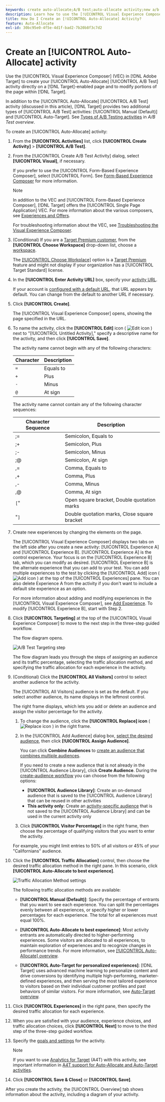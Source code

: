 ```yaml
---
keywords: create auto-allocate;A/B test;auto-allocate activity;new a/b activity;auto allocate;auto-allocate to best experience;allocate;auto-allocate
description: Learn how to use the [!UICONTROL Visual Experience Composer] (VEC) to create [!UICONTROL Auto-Allocate] A/B Test activities.
title: How Do I Create an [!UICONTROL Auto-Allocate] Activity?
feature: Auto-Allocate
exl-id: 30bc95e0-4f5e-4d1f-bad2-7b20b8f3c7d2
---
```

# Create an [!UICONTROL Auto-Allocate] activity

Use the [!UICONTROL Visual Experience Composer] (VEC) in [!DNL Adobe Target] to create your [!UICONTROL Auto-Allocate] [!UICONTROL A/B Test] activity directly on a [!DNL Target]-enabled page and to modify portions of the page within [!DNL Target].

In addition to the [!UICONTROL Auto-Allocate] [!UICONTROL A/B Test] activity (discussed in this article), [!DNL Target] provides two additional types of [!UICONTROL A/B Test] activities: [!UICONTROL Manual (Default)] and [!UICONTROL Auto-Target]. See [Types of A/B Testing activities](/help/main/c-activities/t-test-ab/test-ab.md#types) in *A/B Test overview*.

To create an [!UICONTROL Auto-Allocate] activity:

1. From the **[!UICONTROL Activities]** list, click **[!UICONTROL Create Activity]** > **[!UICONTROL A/B Test]**.

1. From the [!UICONTROL Create A/B Test Activity] dialog, select **[!UICONTROL Visual]**, if necessary.

   If you prefer to use the [!UICONTROL Form-Based Experience Composer], select [!UICONTROL Form]. See [Form-Based Experience Composer](/help/main/c-experiences/form-experience-composer.md) for more information.

   >[!NOTE]
   >
   >In addition to the VEC and [!UICONTROL Form-Based Experience Composer], [!DNL Target] offers the [!UICONTROL Single Page Application] VEC. For more information about the various composers, see [Experiences and Offers](/help/main/c-experiences/experiences.md).
   >
   >For troubleshooting information about the VEC, see [Troubleshooting the Visual Experience Composer](/help/main/c-experiences/c-visual-experience-composer/r-troubleshoot-composer/troubleshoot-composer.md).

1. (Conditional) If you are a [Target Premium customer](/help/main/c-intro/intro.md#premium), from the **[!UICONTROL Choose Workspace]** drop-down list, choose a [workspace](/help/main/administrating-target/c-user-management/property-channel/property-channel.md).

   The [[!UICONTROL Choose Workplace]](/help/main/administrating-target/c-user-management/property-channel/property-channel.md) option is a [Target Premium](/help/main/c-intro/intro.md) feature and might not display if your organization has a [!UICONTROL Target Standard] license.

1. In the **[!UICONTROL Enter Activity URL]** box, specify your [activity URL](/help/main/c-activities/t-test-ab/t-test-create-ab/ab-activity-url.md).

   If your account is [configured with a default URL](/help/main/administrating-target/visual-experience-composer-set-up.md), that URL appears by default. You can change from the default to another URL if necessary.

1. Click **[!UICONTROL Create]**.

   The [!UICONTROL Visual Experience Composer] opens, showing the page specified in the URL.

1. To name the activity, click the **[!UICONTROL Edit]** icon ( ![Edit icon](/help/main/assets/icons/Edit.svg) ) next to "[!UICONTROL Untitled Activity]," specify a descriptive name for the activity, and then click **[!UICONTROL Save]**.

   The activity name cannot begin with any of the following characters:

   | Character | Description |
   |--- |--- |
   |`=`|Equals to|
   |`+`|Plus|
   |`-`|Minus|
   |`@`|At sign|

   The activity name cannot contain any of the following character sequences:

   | Character Sequence | Description |
   |--- |--- |
   |;=|Semicolon, Equals to|
   |;+|Semicolon, Plus|
   |;-|Semicolon, Minus|
   |;@|Semicolon, At sign|
   |,=|Comma, Equals to|
   |,+|Comma, Plus|
   |,-|Comma, Minus|
   |,@|Comma, At sign|
   |`[`"|Open square bracket, Double quotation marks|
   |"`]`|Double quotation marks, Close square bracket|
   
1. Create new experiences by changing the elements on the page.

   The [!UICONTROL Visual Experience Composer] displays two tabs on the left side after you create a new activity: [!UICONTROL Experience A] and [!UICONTROL Experience B]. [!UICONTROL Experience A] is the control experience. Your focus is on the [!UICONTROL Experience B] tab, which you can modify as desired. [!UICONTROL Experience B] is the alternate experience that you can add to your test. You can add multiple experiences to the test by clicking the [!UICONTROL Add] icon ( ![Add icon](/help/main/assets/icons/Add.svg) ) at the top of the [!UICONTROL Experiences] pane. You can also delete Experience A from the activity if you don't want to include a default site experience as an option.

   For more information about adding and modifying experiences in the [!UICONTROL Visual Experience Composer], see [Add Experience](/help/main/c-activities/t-test-ab/t-test-create-ab/ab-add-experience.md#task_454646F2895242D3B92DC395A0CE1A00). To modify [!UICONTROL Experience B], start with Step 2. 

1. Click **[!UICONTROL Targeting]** at the top of the [!UICONTROL Visual Experience Composer] to move to the next step in the three-step guided workflow.

   The flow diagram opens.

   ![A/B Test Targeting step](/help/main/c-activities/t-test-ab/t-test-create-ab/assets/ab_flow-new-ui.png)

   The flow diagram leads you through the steps of assigning an audience and its traffic percentage, selecting the traffic allocation method, and specifying the traffic allocation for each experience in the activity.

1. (Conditional) Click the **[!UICONTROL All Visitors]** control to select another audience for the activity.

   The [!UICONTROL All Visitors] audience is set as the default. If you select another audience, its name displays in the leftmost control.

   The right frame displays, which lets you add or delete an audience and assign the visitor percentage for the activity.

   1. To change the audience, click the **[!UICONTROL Replace] icon** ( ![Replace icon](/help/main/assets/icons/Retweet.svg) ) in the right frame.
   1. In the [!UICONTROL Add Audience] dialog box, [select the desired audience](/help/main/c-activities/t-test-ab/t-test-create-ab/ab-audience.md), then click **[!UICONTROL Assign Audience]**.

      You can click **Combine Audiences** to [create an audience that combines multiple audiences](/help/main/c-target/combining-multiple-audiences.md). 

      If you need to create a new audience that is not already in the [!UICONTROL Audience Library], click **Create Audience**. During the [create-audience workflow](/help/main/c-target/c-audiences/audiences.md) you can choose from the following options:

      * **[!UICONTROL Audience Library]**: Create an on-demand audience that is saved to the [!UICONTROL Audience Library] that can be reused in other activities
      * **This activity only**: Create an [activity-specific audience](/help/main/c-target/creating-activity-only-audience.md) that is not saved to the [!UICONTROL Audience Library] and can be used in the current activity only 
   
   1. Click **[!UICONTROL Visitor Percentage]** in the right frame, then choose the percentage of qualifying visitors that you want to enter the activity.

   For example, you might limit entries to 50% of all visitors or 45% of your "Californians" audience.

1. Click the **[!UICONTROL Traffic Allocation]** control, then choose the desired traffic allocation method in the right pane. In this scenario, click **[!UICONTROL Auto-Allocate to best experience]**.

    ![Traffic Allocation Method settings](/help/main/c-activities/automated-traffic-allocation/assets/auto-allocate-to-best-exp.png)

   The following traffic allocation methods are available:

   * **[!UICONTROL Manual (Default)]**: Specify the percentage of entrants that you want to see each experience. You can split the percentages evenly between all experiences, or specify higher or lower percentages for each experience. The total for all experiences must equal 100%.

   * **[!UICONTROL Auto-Allocate to best experience]**: Most activity entrants are automatically directed to higher-performing experiences. Some visitors are allocated to all experiences, to maintain exploration of experiences and to recognize changes in performance trends. For more information, see [[!UICONTROL Auto-Allocate] overview](/help/main/c-activities/automated-traffic-allocation/automated-traffic-allocation.md#concept_A1407678796B4C569E94CBA8A9F7F5D4).

   * **[!UICONTROL Auto-Target for personalized experiences]**: [!DNL Target] uses advanced machine learning to personalize content and drive conversions by identifying multiple high-performing, marketer-defined experiences, and then serving the most tailored experience to visitors based on their individual customer profiles and past behaviors of similar visitors. For more information, see [Auto-Target overview](/help/main/c-activities/auto-target/auto-target-to-optimize.md).

1. Click **[!UICONTROL Experiences]** in the right pane, then specify the desired traffic allocation for each experience.

1. When you are satisfied with your audience, experience choices, and traffic allocation choices, click **[!UICONTROL Next]** to move to the third step of the three-step guided workflow.

1. Specify the [goals and settings](/help/main/c-activities/t-test-ab/t-test-create-ab/ab-goals-and-settings.md) for the activity.

   >[!NOTE]
   >
   >If you want to use [Analytics for Target](/help/main/c-integrating-target-with-mac/a4t/a4t.md) (A4T) with this activity, see important information in [A4T support for Auto-Allocate and Auto-Target activities](/help/main/c-integrating-target-with-mac/a4t/a4t-at-aa.md).

1. Click **[!UICONTROL Save & Close]** or **[!UICONTROL Save]**.

After you create the activity, the [!UICONTROL Overview] tab shows information about the activity, including a diagram of your activity.

